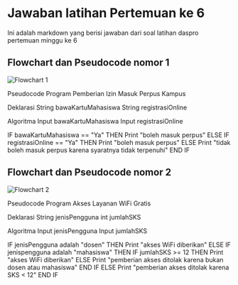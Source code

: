 # Jawaban latihan Pertemuan ke 6
Ini adalah markdown yang berisi jawaban dari soal latihan daspro pertemuan minggu ke 6

## Flowchart dan Pseudocode nomor 1
![Flowchart 1](https://file%2B.vscode-resource.vscode-cdn.net/Users/user/Downloads/FlowchartNo1.drawio.png?version%3D1760351675908)

Pseudocode
Program 
Pemberian Izin Masuk Perpus Kampus

Deklarasi
String bawaKartuMahasiswa
String registrasiOnline

Algoritma
Input bawaKartuMahasiswa
Input registrasiOnline

IF bawaKartuMahasiswa == "Ya" THEN
  Print "boleh masuk perpus"
ELSE IF registrasiOnline == "Ya" THEN
  Print "boleh masuk perpus"
ELSE 
  Print "tidak boleh masuk perpus karena syaratnya tidak terpenuhi"
END IF

## Flowchart dan Pseudocode nomor 2
![Flowchart 2](https://file%2B.vscode-resource.vscode-cdn.net/Users/user/Downloads/FlowchartNo2.drawio.png?version%3D1760351792424)

Pseudocode
Program
Akses Layanan WiFi Gratis

Deklarasi
String jenisPengguna
int jumlahSKS

Algoritma
Input jenisPengguna
Input jumlahSKS

IF jenisPengguna adalah "dosen" THEN
  Print "akses WiFi diberikan"
ELSE IF jenispengguna adalah "mahasiswa" THEN
  IF jumlahSKS >= 12 THEN
    Print "akses WiFi diberikan"
  ELSE 
    Print "pemberian akses ditolak karena bukan dosen atau mahasiswa"
  END IF
ELSE 
  Print "pemberian akses ditolak karena SKS < 12"
END IF